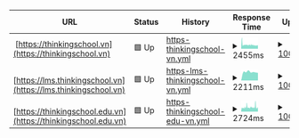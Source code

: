 <!--start: status pages-->
<!-- This summary is generated by Upptime (https://github.com/upptime/upptime) -->
<!-- Do not edit this manually, your changes will be overwritten -->
<!-- prettier-ignore -->
| URL | Status | History | Response Time | Uptime |
| --- | ------ | ------- | ------------- | ------ |
| <img alt="" src="https://icons.duckduckgo.com/ip3/thinkingschool.vn.ico" height="13"> [https://thinkingschool.vn](https://thinkingschool.vn) | 🟩 Up | [https-thinkingschool-vn.yml](https://github.com/thinkingschool/upptime/commits/HEAD/history/https-thinkingschool-vn.yml) | <details><summary><img alt="Response time graph" src="./graphs/https-thinkingschool-vn/response-time-week.png" height="20"> 2455ms</summary><br><a href="https://thinkingschool.github.io/upptime/history/https-thinkingschool-vn"><img alt="Response time 2237" src="https://img.shields.io/endpoint?url=https%3A%2F%2Fraw.githubusercontent.com%2Fthinkingschool%2Fupptime%2FHEAD%2Fapi%2Fhttps-thinkingschool-vn%2Fresponse-time.json"></a><br><a href="https://thinkingschool.github.io/upptime/history/https-thinkingschool-vn"><img alt="24-hour response time 2162" src="https://img.shields.io/endpoint?url=https%3A%2F%2Fraw.githubusercontent.com%2Fthinkingschool%2Fupptime%2FHEAD%2Fapi%2Fhttps-thinkingschool-vn%2Fresponse-time-day.json"></a><br><a href="https://thinkingschool.github.io/upptime/history/https-thinkingschool-vn"><img alt="7-day response time 2455" src="https://img.shields.io/endpoint?url=https%3A%2F%2Fraw.githubusercontent.com%2Fthinkingschool%2Fupptime%2FHEAD%2Fapi%2Fhttps-thinkingschool-vn%2Fresponse-time-week.json"></a><br><a href="https://thinkingschool.github.io/upptime/history/https-thinkingschool-vn"><img alt="30-day response time 2464" src="https://img.shields.io/endpoint?url=https%3A%2F%2Fraw.githubusercontent.com%2Fthinkingschool%2Fupptime%2FHEAD%2Fapi%2Fhttps-thinkingschool-vn%2Fresponse-time-month.json"></a><br><a href="https://thinkingschool.github.io/upptime/history/https-thinkingschool-vn"><img alt="1-year response time 2237" src="https://img.shields.io/endpoint?url=https%3A%2F%2Fraw.githubusercontent.com%2Fthinkingschool%2Fupptime%2FHEAD%2Fapi%2Fhttps-thinkingschool-vn%2Fresponse-time-year.json"></a></details> | <details><summary><a href="https://thinkingschool.github.io/upptime/history/https-thinkingschool-vn">100.00%</a></summary><a href="https://thinkingschool.github.io/upptime/history/https-thinkingschool-vn"><img alt="All-time uptime 100.00%" src="https://img.shields.io/endpoint?url=https%3A%2F%2Fraw.githubusercontent.com%2Fthinkingschool%2Fupptime%2FHEAD%2Fapi%2Fhttps-thinkingschool-vn%2Fuptime.json"></a><br><a href="https://thinkingschool.github.io/upptime/history/https-thinkingschool-vn"><img alt="24-hour uptime 100.00%" src="https://img.shields.io/endpoint?url=https%3A%2F%2Fraw.githubusercontent.com%2Fthinkingschool%2Fupptime%2FHEAD%2Fapi%2Fhttps-thinkingschool-vn%2Fuptime-day.json"></a><br><a href="https://thinkingschool.github.io/upptime/history/https-thinkingschool-vn"><img alt="7-day uptime 100.00%" src="https://img.shields.io/endpoint?url=https%3A%2F%2Fraw.githubusercontent.com%2Fthinkingschool%2Fupptime%2FHEAD%2Fapi%2Fhttps-thinkingschool-vn%2Fuptime-week.json"></a><br><a href="https://thinkingschool.github.io/upptime/history/https-thinkingschool-vn"><img alt="30-day uptime 100.00%" src="https://img.shields.io/endpoint?url=https%3A%2F%2Fraw.githubusercontent.com%2Fthinkingschool%2Fupptime%2FHEAD%2Fapi%2Fhttps-thinkingschool-vn%2Fuptime-month.json"></a><br><a href="https://thinkingschool.github.io/upptime/history/https-thinkingschool-vn"><img alt="1-year uptime 100.00%" src="https://img.shields.io/endpoint?url=https%3A%2F%2Fraw.githubusercontent.com%2Fthinkingschool%2Fupptime%2FHEAD%2Fapi%2Fhttps-thinkingschool-vn%2Fuptime-year.json"></a></details>
| <img alt="" src="https://icons.duckduckgo.com/ip3/lms.thinkingschool.vn.ico" height="13"> [https://lms.thinkingschool.vn](https://lms.thinkingschool.vn) | 🟩 Up | [https-lms-thinkingschool-vn.yml](https://github.com/thinkingschool/upptime/commits/HEAD/history/https-lms-thinkingschool-vn.yml) | <details><summary><img alt="Response time graph" src="./graphs/https-lms-thinkingschool-vn/response-time-week.png" height="20"> 2211ms</summary><br><a href="https://thinkingschool.github.io/upptime/history/https-lms-thinkingschool-vn"><img alt="Response time 2714" src="https://img.shields.io/endpoint?url=https%3A%2F%2Fraw.githubusercontent.com%2Fthinkingschool%2Fupptime%2FHEAD%2Fapi%2Fhttps-lms-thinkingschool-vn%2Fresponse-time.json"></a><br><a href="https://thinkingschool.github.io/upptime/history/https-lms-thinkingschool-vn"><img alt="24-hour response time 2142" src="https://img.shields.io/endpoint?url=https%3A%2F%2Fraw.githubusercontent.com%2Fthinkingschool%2Fupptime%2FHEAD%2Fapi%2Fhttps-lms-thinkingschool-vn%2Fresponse-time-day.json"></a><br><a href="https://thinkingschool.github.io/upptime/history/https-lms-thinkingschool-vn"><img alt="7-day response time 2211" src="https://img.shields.io/endpoint?url=https%3A%2F%2Fraw.githubusercontent.com%2Fthinkingschool%2Fupptime%2FHEAD%2Fapi%2Fhttps-lms-thinkingschool-vn%2Fresponse-time-week.json"></a><br><a href="https://thinkingschool.github.io/upptime/history/https-lms-thinkingschool-vn"><img alt="30-day response time 2689" src="https://img.shields.io/endpoint?url=https%3A%2F%2Fraw.githubusercontent.com%2Fthinkingschool%2Fupptime%2FHEAD%2Fapi%2Fhttps-lms-thinkingschool-vn%2Fresponse-time-month.json"></a><br><a href="https://thinkingschool.github.io/upptime/history/https-lms-thinkingschool-vn"><img alt="1-year response time 2714" src="https://img.shields.io/endpoint?url=https%3A%2F%2Fraw.githubusercontent.com%2Fthinkingschool%2Fupptime%2FHEAD%2Fapi%2Fhttps-lms-thinkingschool-vn%2Fresponse-time-year.json"></a></details> | <details><summary><a href="https://thinkingschool.github.io/upptime/history/https-lms-thinkingschool-vn">100.00%</a></summary><a href="https://thinkingschool.github.io/upptime/history/https-lms-thinkingschool-vn"><img alt="All-time uptime 100.00%" src="https://img.shields.io/endpoint?url=https%3A%2F%2Fraw.githubusercontent.com%2Fthinkingschool%2Fupptime%2FHEAD%2Fapi%2Fhttps-lms-thinkingschool-vn%2Fuptime.json"></a><br><a href="https://thinkingschool.github.io/upptime/history/https-lms-thinkingschool-vn"><img alt="24-hour uptime 100.00%" src="https://img.shields.io/endpoint?url=https%3A%2F%2Fraw.githubusercontent.com%2Fthinkingschool%2Fupptime%2FHEAD%2Fapi%2Fhttps-lms-thinkingschool-vn%2Fuptime-day.json"></a><br><a href="https://thinkingschool.github.io/upptime/history/https-lms-thinkingschool-vn"><img alt="7-day uptime 100.00%" src="https://img.shields.io/endpoint?url=https%3A%2F%2Fraw.githubusercontent.com%2Fthinkingschool%2Fupptime%2FHEAD%2Fapi%2Fhttps-lms-thinkingschool-vn%2Fuptime-week.json"></a><br><a href="https://thinkingschool.github.io/upptime/history/https-lms-thinkingschool-vn"><img alt="30-day uptime 100.00%" src="https://img.shields.io/endpoint?url=https%3A%2F%2Fraw.githubusercontent.com%2Fthinkingschool%2Fupptime%2FHEAD%2Fapi%2Fhttps-lms-thinkingschool-vn%2Fuptime-month.json"></a><br><a href="https://thinkingschool.github.io/upptime/history/https-lms-thinkingschool-vn"><img alt="1-year uptime 100.00%" src="https://img.shields.io/endpoint?url=https%3A%2F%2Fraw.githubusercontent.com%2Fthinkingschool%2Fupptime%2FHEAD%2Fapi%2Fhttps-lms-thinkingschool-vn%2Fuptime-year.json"></a></details>
| <img alt="" src="https://icons.duckduckgo.com/ip3/thinkingschool.edu.vn.ico" height="13"> [https://thinkingschool.edu.vn](https://thinkingschool.edu.vn) | 🟩 Up | [https-thinkingschool-edu-vn.yml](https://github.com/thinkingschool/upptime/commits/HEAD/history/https-thinkingschool-edu-vn.yml) | <details><summary><img alt="Response time graph" src="./graphs/https-thinkingschool-edu-vn/response-time-week.png" height="20"> 2724ms</summary><br><a href="https://thinkingschool.github.io/upptime/history/https-thinkingschool-edu-vn"><img alt="Response time 3219" src="https://img.shields.io/endpoint?url=https%3A%2F%2Fraw.githubusercontent.com%2Fthinkingschool%2Fupptime%2FHEAD%2Fapi%2Fhttps-thinkingschool-edu-vn%2Fresponse-time.json"></a><br><a href="https://thinkingschool.github.io/upptime/history/https-thinkingschool-edu-vn"><img alt="24-hour response time 2949" src="https://img.shields.io/endpoint?url=https%3A%2F%2Fraw.githubusercontent.com%2Fthinkingschool%2Fupptime%2FHEAD%2Fapi%2Fhttps-thinkingschool-edu-vn%2Fresponse-time-day.json"></a><br><a href="https://thinkingschool.github.io/upptime/history/https-thinkingschool-edu-vn"><img alt="7-day response time 2724" src="https://img.shields.io/endpoint?url=https%3A%2F%2Fraw.githubusercontent.com%2Fthinkingschool%2Fupptime%2FHEAD%2Fapi%2Fhttps-thinkingschool-edu-vn%2Fresponse-time-week.json"></a><br><a href="https://thinkingschool.github.io/upptime/history/https-thinkingschool-edu-vn"><img alt="30-day response time 2557" src="https://img.shields.io/endpoint?url=https%3A%2F%2Fraw.githubusercontent.com%2Fthinkingschool%2Fupptime%2FHEAD%2Fapi%2Fhttps-thinkingschool-edu-vn%2Fresponse-time-month.json"></a><br><a href="https://thinkingschool.github.io/upptime/history/https-thinkingschool-edu-vn"><img alt="1-year response time 3219" src="https://img.shields.io/endpoint?url=https%3A%2F%2Fraw.githubusercontent.com%2Fthinkingschool%2Fupptime%2FHEAD%2Fapi%2Fhttps-thinkingschool-edu-vn%2Fresponse-time-year.json"></a></details> | <details><summary><a href="https://thinkingschool.github.io/upptime/history/https-thinkingschool-edu-vn">100.00%</a></summary><a href="https://thinkingschool.github.io/upptime/history/https-thinkingschool-edu-vn"><img alt="All-time uptime 100.00%" src="https://img.shields.io/endpoint?url=https%3A%2F%2Fraw.githubusercontent.com%2Fthinkingschool%2Fupptime%2FHEAD%2Fapi%2Fhttps-thinkingschool-edu-vn%2Fuptime.json"></a><br><a href="https://thinkingschool.github.io/upptime/history/https-thinkingschool-edu-vn"><img alt="24-hour uptime 100.00%" src="https://img.shields.io/endpoint?url=https%3A%2F%2Fraw.githubusercontent.com%2Fthinkingschool%2Fupptime%2FHEAD%2Fapi%2Fhttps-thinkingschool-edu-vn%2Fuptime-day.json"></a><br><a href="https://thinkingschool.github.io/upptime/history/https-thinkingschool-edu-vn"><img alt="7-day uptime 100.00%" src="https://img.shields.io/endpoint?url=https%3A%2F%2Fraw.githubusercontent.com%2Fthinkingschool%2Fupptime%2FHEAD%2Fapi%2Fhttps-thinkingschool-edu-vn%2Fuptime-week.json"></a><br><a href="https://thinkingschool.github.io/upptime/history/https-thinkingschool-edu-vn"><img alt="30-day uptime 100.00%" src="https://img.shields.io/endpoint?url=https%3A%2F%2Fraw.githubusercontent.com%2Fthinkingschool%2Fupptime%2FHEAD%2Fapi%2Fhttps-thinkingschool-edu-vn%2Fuptime-month.json"></a><br><a href="https://thinkingschool.github.io/upptime/history/https-thinkingschool-edu-vn"><img alt="1-year uptime 100.00%" src="https://img.shields.io/endpoint?url=https%3A%2F%2Fraw.githubusercontent.com%2Fthinkingschool%2Fupptime%2FHEAD%2Fapi%2Fhttps-thinkingschool-edu-vn%2Fuptime-year.json"></a></details>

<!--end: status pages-->
